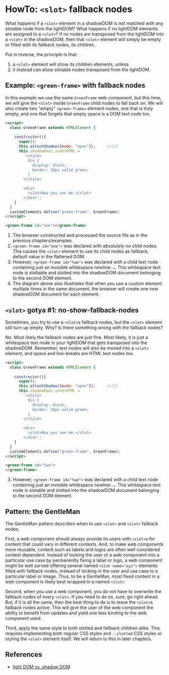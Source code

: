 # HowTo: `<slot>` fallback nodes

What happens if a `<slot>` element in a shadowDOM is not matched with any slotable node from the
lightDOM? What happens if no lightDOM elements are assigned to a `<slot>`? If no nodes are transposed
from the lightDOM into a `<slot>` in the shadowDOM, then that `<slot>` element will simply be 
empty or filled with its fallback nodes, its children.

Put in reverse, the principle is that:
1. a `<slot>` element will show its children elements, unless 
2. it *instead* can show slotable nodes transposed from the lightDOM.

## Example: `<green-frame>` with fallback nodes

In this example we use the same `GreenFrame` web component,
but this time, we will give the `<slot>` inside `GreenFrame` child nodes to
fall back on.
We will also create two "empty" `<green-frame>` element nodes, 
one that is truly empty, and one that forgets that empty space is a DOM text node too.

```html
<script>
  class GreenFrame extends HTMLElement {       
    
    constructor(){
      super();
      this.attachShadow({mode: "open"});     //[1]
      this.shadowRoot.innerHTML =             
        `<style>
          div {
            display: block;                                  
            border: 10px solid green;
          }
        </style>

        <div>
          <slot>Now you see me.</slot>
        </div>`;
    }
  }
  customElements.define("green-frame", GreenFrame);
</script>

<green-frame id="one"></green-frame>
```

1. The browser constructed and processed the source file as in the previous chapters/examples.
2. `<green-frame id="one">` was declared with *absolutely no* child nodes.
   This causes the `<slot>` element to use its child nodes as fallback, default value in the flattened DOM.
3. However, `<green-frame id="two">` was declared *with* a child text node 
   containing just an invisible whitespace newline: `↵`.
   This whitespace text node *is* slottable and slotted into the shadowDOM document belonging to the second
   DOM element.
4. The diagram above also illustrates that when you use a custom element multiple times 
   in the same document, the browser will create one new shadowDOM document for each element.

## `<slot>` gotya #1: no-show-fallback-nodes
 
Sometimes, you try to use a `<slot>`s fallback nodes, but the `<slot>` element still turn up empty.
Why? Is there something wrong with the fallback nodes? 

No. Most likely the fallback nodes are just fine. Most likely, it is just a whitespace text node in your
lightDOM that gets transposed into the shadowDOM. Remember, text nodes will also be moved into a
`<slot>` element, and space and line-breaks are HTML text nodes too.

```html
<script>
  class GreenFrame extends HTMLElement {       
    
    constructor(){
      super();
      this.attachShadow({mode: "open"});     //[1]
      this.shadowRoot.innerHTML =             
        `<style>
          div {
            display: block;                                  
            border: 10px solid green;
          }
        </style>

        <div>
          <slot>Now you see me.</slot>
        </div>`;
    }
  }
  customElements.define("green-frame", GreenFrame);
</script>

<green-frame id="two">
</green-frame>
```

3. However, `<green-frame id="two">` was declared *with* a child text node 
   containing just an invisible whitespace newline: `↵`.
   This whitespace text node *is* slotable and slotted into the shadowDOM document belonging to the second
   DOM element.

## Pattern: the GentleMan

The GentleMan pattern describes when to use `<slot>` and `<slot>` fallback nodes.

First, a web component should always provide its users with `<slot>`s for content that could vary in 
different contexts. And, to make web components more reusable, content such as labels and logos 
are often well considered context dependent. Instead of locking the user of a web component into a
particular use case by permanently fixing a label or logo, a web component might be well served 
offering several named `<slot name="xyz">` elements filled with fallback nodes, instead of locking
in the user and use case to a particular label or image. Thus, to be a GentleMan, 
most fixed content in a web component is likely best wrapped in a named `<slot>`.

Second, when you use a web component, you do not have to overwrite the fallback nodes of every `<slot>`.
If you need to do so, sure, go right ahead. But, if it is all the same, then the best thing to do is
to leave the `<slot>`s fallback nodes active. This will give the user of the web component the ability
to benefit from updates and yield one less binding to the web component used.

Third, apply the same style to both slotted and fallback children alike. This requires implementing
both regular CSS styles and `::slotted` CSS styles or styling the `<slot>` element itself. 
We will return to this in later chapters.

## References
 * [light DOM vs. shadow DOM](https://developers.google.com/web/fundamentals/web-components/shadowdom#lightdom)
